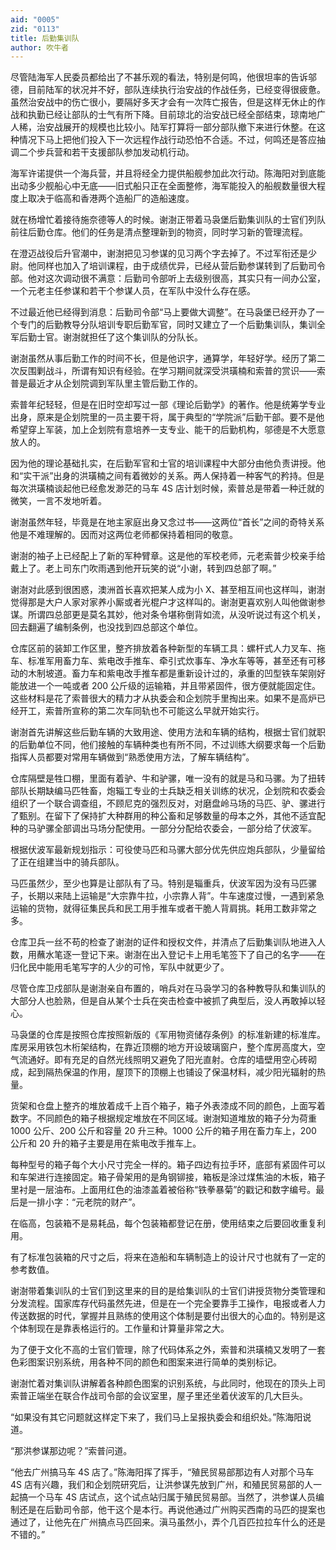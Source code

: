 ```yaml
---
aid: "0005"
zid: "0113"
title: 后勤集训队
author: 吹牛者
---
```


尽管陆海军人民委员都给出了不甚乐观的看法，特别是何鸣，他很坦率的告诉邬德，目前陆军的状况并不好，部队连续执行治安战的作战任务，已经变得很疲惫。虽然治安战中的伤亡很小，要隔好多天才会有一次阵亡报告，但是这样无休止的作战和执勤已经让部队的士气有所下降。目前琼北的治安战已经全部结束，琼南地广人稀，治安战展开的规模也比较小。陆军打算将一部分部队撤下来进行休整。在这种情况下马上把他们投入下一次远程作战行动恐怕不合适。不过，何鸣还是答应抽调二个步兵营和若干支援部队参加发动机行动。

海军许诺提供一个海兵营，并且将经全力提供船舰参加此次行动。陈海阳对到底能出动多少舰船心中无底——旧式船只正在全面整修，海军能投入的船舰数量很大程度上取决于临高和香港两个造船厂的造船速度。

就在杨增忙着接待施奈德等人的时候。谢澍正带着马袅堡后勤集训队的士官们列队前往后勤仓库。他们的任务是清点整理新到的物资，同时学习新的管理流程。

在澄迈战役后升官潮中，谢澍把见习参谋的见习两个字去掉了。不过军衔还是少尉。他同样也加入了培训课程，由于成绩优异，已经从营后勤参谋转到了后勤司令部。他对这次调动很不满意：后勤司令部听上去级别很高，其实只有一间办公室，一个元老主任参谋和若干个参谋人员，在军队中没什么存在感。

不过最近他已经得到消息：后勤司令部“马上要做大调整”。在马袅堡已经开办了一个专门的后勤教导分队培训专职后勤军官，同时又建立了一个后勤集训队，集训全军后勤士官。谢澍就担任了这个集训队的分队长。

谢澍虽然从事后勤工作的时间不长，但是他识字，通算学，年轻好学。经历了第二次反围剿战斗，所谓有知识有经验。在学习期间就深受洪璜楠和索普的赏识——索普是最近才从企划院调到军队里主管后勤工作的。

索普年纪轻轻，但是在旧时空却写过一部《理论后勤学》的著作。他是统筹学专业出身，原来是企划院里的一员主要干将，属于典型的“学院派”后勤干部。要不是他希望穿上军装，加上企划院有意培养一支专业、能干的后勤机构，邬德是不大愿意放人的。

因为他的理论基础扎实，在后勤军官和士官的培训课程中大部分由他负责讲授。他和“实干派”出身的洪璜楠之间有着微妙的关系。两人保持着一种客气的矜持。但是每次洪璜楠谈起他已经愈发渺茫的马车 4S 店计划时候，索普总是带着一种迁就的微笑，一言不发地听着。

谢澍虽然年轻，毕竟是在地主家庭出身又念过书——这两位“首长”之间的奇特关系他是不难理解的。因而对这两位老师都保持着相同的敬意。

谢澍的袖子上已经配上了新的军种臂章。这是他的军校老师，元老索普少校亲手给戴上了。老上司东门吹雨遇到他开玩笑的说“小谢，转到四总部了啊。”

谢澍对此感到很困惑，澳洲首长喜欢把某人成为小 X、甚至相互间也这样叫，谢澍觉得那是大户人家对家养小厮或者光棍户才这样叫的。谢澍更喜欢别人叫他做谢参谋。所谓四总部更是莫名其妙，他对条令堪称倒背如流，从没听说过有这个机关，回去翻遍了编制条例，也没找到四总部这个单位。

仓库区前的装卸工作区里，整齐排放着各种新型的车辆工具：螺杆式人力叉车、拖车、标准军用畜力车、紫电改手推车、牵引式炊事车、净水车等等，甚至还有可移动的木制坡道。畜力车和紫电改手推车都是重新设计过的，承重的凹型铁车架刚好能放进一个一吨或者 200 公斤级的运输箱，并且带紧固件，很方便就能固定住。这些材料是花了索普很大的精力才从执委会和企划院手里掏出来。如果不是高炉已经开工，索普所宣称的第二次车同轨也不可能这么早就开始实行。

谢澍首先讲解这些后勤车辆的大致用途、使用方法和车辆的结构，根据士官们就职的后勤单位不同，他们接触的车辆种类也有所不同，不过训练大纲要求每一个后勤指挥人员都要对常用车辆做到“熟悉使用方法，了解车辆结构”。

仓库隔壁是牲口棚，里面有着驴、牛和驴骡，唯一没有的就是马和马骡。为了扭转部队长期缺编马匹牲畜，炮辎工专业的士兵缺乏相关训练的状况，企划院和农委会组织了一个联合调查组，不顾尼克的强烈反对，对磨盘岭马场的马匹、驴、骡进行了甄别。在留下了保持扩大种群用的种公畜和足够数量的母本之外，其他不适宜配种的马驴骡全部调出马场分配使用。一部分分配给农委会，一部分给了伏波军。

根据伏波军最新规划指示：可役使马匹和马骡大部分优先供应炮兵部队，少量留给了正在组建当中的骑兵部队。

马匹虽然少，至少也算是让部队有了马。特别是辎重兵，伏波军因为没有马匹骡子，长期以来陆上运输是“大宗靠牛拉，小宗靠人背”。牛车速度过慢，一遇到紧急运输的货物，就得征集民兵和民工用手推车或者干脆人背肩挑。耗用工数非常之多。

仓库卫兵一丝不苟的检查了谢澍的证件和授权文件，并清点了后勤集训队地进入人数，用蘸水笔逐一登记下来。谢澍在出入登记卡上用毛笔签下了自己的名字——在归化民中能用毛笔写字的人少的可怜，军队中就更少了。

尽管仓库卫戍部队是谢澍亲自布置的，哨兵对在马袅学习的各种教导队和集训队的大部分人也脸熟，但是自从某个士兵在突击检查中被抓了典型后，没人再敢掉以轻心。

马袅堡的仓库是按照仓库按照新版的《军用物资储存条例》的标准新建的标准库。库房采用铁包木桁架结构，在靠近顶棚的地方开设玻璃窗户，整个库房高度大，空气流通好。即有充足的自然光线照明又避免了阳光直射。仓库的墙壁用空心砖砌成，起到隔热保温的作用，屋顶下的顶棚上也铺设了保温材料，减少阳光辐射的热量。

货架和仓盘上整齐的堆放着成千上百个箱子，箱子外表漆成不同的颜色，上面写着数字。不同颜色的箱子根据规定堆放在不同区域。谢澍知道堆放的箱子分为荷重 1000 公斤、200 公斤和容量 20 升三种。1000 公斤的箱子用在畜力车上，200 公斤和 20 升的箱子主要是用在紫电改手推车上。

每种型号的箱子每个大小尺寸完全一样的。箱子四边有拉手环，底部有紧固件可以和车架进行连接固定。箱子骨架用的是角钢铆接，箱板是涂过煤焦油的木板，箱子里衬是一层油布。上面用红色的油漆盖着被俗称“铁拳暴菊”的戳记和数字编号。最后是一排小字：“元老院的财产”。

在临高，包装箱不是易耗品，每个包装箱都登记在册，使用结束之后要回收重复利用。

有了标准包装箱的尺寸之后，将来在造船和车辆制造上的设计尺寸也就有了一定的参考数值。

谢澍带着集训队的士官们到这里来的目的是给集训队的士官们讲授货物分类管理和分发流程。国家库存代码虽然先进，但是在一个完全要靠手工操作，电报或者人力传送数据的时代，掌握并且熟练的使用这个体制是要付出很大的心血的。特别是这个体制现在是靠表格运行的。工作量和计算量非常之大。

为了便于文化不高的士官们管理，除了代码体系之外，索普和洪璜楠又发明了一套色彩图案识别系统，用各种不同的颜色和图案来进行简单的类别标记。

谢澍忙着对集训队讲解着各种颜色图案的识别系统，与此同时，他现在的顶头上司索普正端坐在联合作战司令部的会议室里，屋子里还坐着伏波军的几大巨头。

“如果没有其它问题就这样定下来了，我们马上呈报执委会和组织处。”陈海阳说道。

“那洪参谋那边呢？”索普问道。

“他去广州搞马车 4S 店了。”陈海阳挥了挥手，“殖民贸易部那边有人对那个马车 4S 店有兴趣，我们和企划院研究后，让洪参谋先放到广州，和殖民贸易部的人一起搞一个马车 4S 店试点，这个试点站归属于殖民贸易部。当然了，洪参谋人员编制还是在后勤司令部，他干这个是本行。再说他通过广州购买西南的马匹的提案也通过了，让他先在广州搞点马匹回来。滇马虽然小，弄个几百匹拉拉车什么的还是不错的。”
